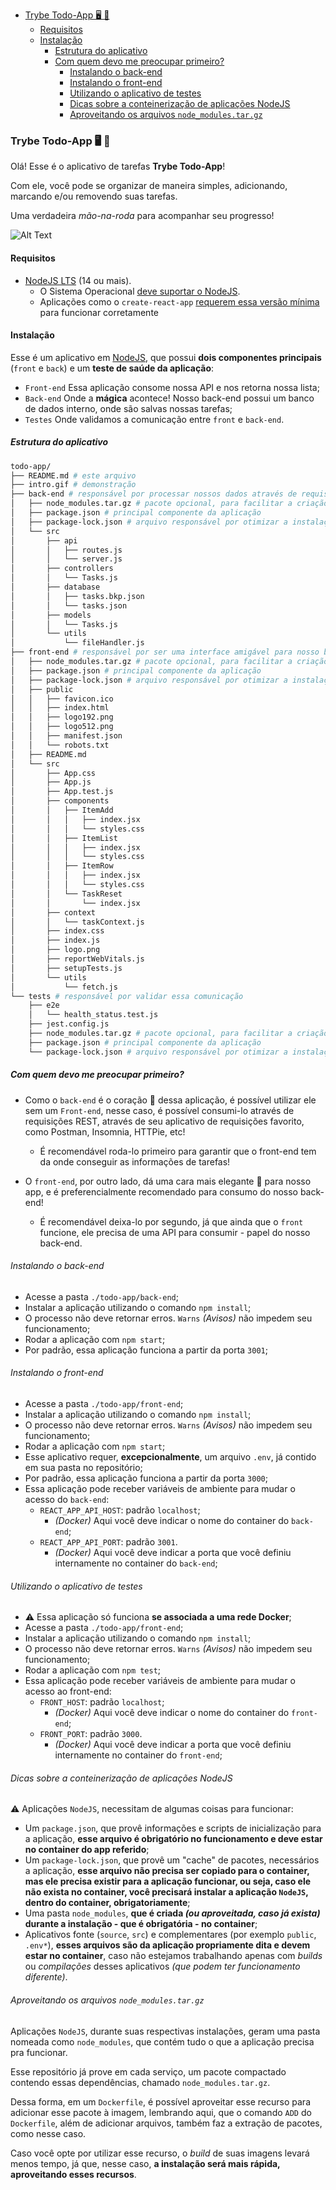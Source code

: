 - [Trybe Todo-App 🖥️ 📝](#trybe-todo-app-️-)
  - [Requisitos](#requisitos)
  - [Instalação](#instalação)
    - [Estrutura do aplicativo](#estrutura-do-aplicativo)
    - [Com quem devo me preocupar primeiro?](#com-quem-devo-me-preocupar-primeiro)
      - [Instalando o back-end](#instalando-o-back-end)
      - [Instalando o front-end](#instalando-o-front-end)
      - [Utilizando o aplicativo de testes](#utilizando-o-aplicativo-de-testes)
      - [Dicas sobre a conteinerização de aplicações NodeJS](#dicas-sobre-a-conteinerização-de-aplicações-nodejs)
      - [Aproveitando os arquivos `node_modules.tar.gz`](#aproveitando-os-arquivos-node_modulestargz)
### Trybe Todo-App 🖥️ 📝

Olá! Esse é o aplicativo de tarefas **Trybe Todo-App**!

Com ele, você pode se organizar de maneira simples, adicionando, marcando e/ou removendo suas tarefas.

Uma verdadeira *mão-na-roda* para acompanhar seu progresso!

![Alt Text](./intro.gif)

#### Requisitos

- [NodeJS LTS](https://github.com/nodesource/distributions/blob/master/README.md#debinstall) (14 ou mais).
  - O Sistema Operacional [deve suportar o NodeJS](https://github-com.translate.goog/nodejs/build/issues/2168?_x_tr_sl=en&_x_tr_tl=pt&_x_tr_hl=pt-BR&_x_tr_pto=nui).
  - Aplicações como o `create-react-app` [requerem essa versão mínima](https://pt-br.reactjs.org/docs/create-a-new-react-app.html#create-react-app) para funcionar corretamente


#### Instalação

Esse é um aplicativo em [NodeJS](https://nodejs.org/pt-br/about/), que possui **dois componentes principais** (`front` e `back`) e um **teste de saúde da aplicação**:
- `Front-end` Essa aplicação consome nossa API e nos retorna nossa lista;
- `Back-end` Onde a **mágica** acontece! Nosso back-end possui um banco de dados interno, onde são salvas nossas tarefas;
- `Testes` Onde validamos a comunicação entre `front` e `back-end`.

##### Estrutura do aplicativo

```bash
todo-app/
├── README.md # este arquivo
├── intro.gif # demonstração
├── back-end # responsável por processar nossos dados através de requisições
│   ├── node_modules.tar.gz # pacote opcional, para facilitar a criação de imagens no Docker
│   ├── package.json # principal componente da aplicação
│   ├── package-lock.json # arquivo responsável por otimizar a instalação em outros ambientes
│   └── src
│       ├── api
│       │   ├── routes.js
│       │   └── server.js
│       ├── controllers
│       │   └── Tasks.js
│       ├── database
│       │   ├── tasks.bkp.json
│       │   └── tasks.json
│       ├── models
│       │   └── Tasks.js
│       └── utils
│           └── fileHandler.js
├── front-end # responsável por ser uma interface amigável para nosso back-end
│   ├── node_modules.tar.gz # pacote opcional, para facilitar a criação de imagens no Docker
│   ├── package.json # principal componente da aplicação
│   ├── package-lock.json # arquivo responsável por otimizar a instalação em outros ambientes
│   ├── public
│   │   ├── favicon.ico
│   │   ├── index.html
│   │   ├── logo192.png
│   │   ├── logo512.png
│   │   ├── manifest.json
│   │   └── robots.txt
│   ├── README.md
│   └── src
│       ├── App.css
│       ├── App.js
│       ├── App.test.js
│       ├── components
│       │   ├── ItemAdd
│       │   │   ├── index.jsx
│       │   │   └── styles.css
│       │   ├── ItemList
│       │   │   ├── index.jsx
│       │   │   └── styles.css
│       │   ├── ItemRow
│       │   │   ├── index.jsx
│       │   │   └── styles.css
│       │   └── TaskReset
│       │       └── index.jsx
│       ├── context
│       │   └── taskContext.js
│       ├── index.css
│       ├── index.js
│       ├── logo.png
│       ├── reportWebVitals.js
│       ├── setupTests.js
│       └── utils
│           └── fetch.js
└── tests # responsável por validar essa comunicação
    ├── e2e
    │   └── health_status.test.js
    ├── jest.config.js
    ├── node_modules.tar.gz # pacote opcional, para facilitar a criação de imagens no Docker
    ├── package.json # principal componente da aplicação
    └── package-lock.json # arquivo responsável por otimizar a instalação em outros ambientes
```

##### Com quem devo me preocupar primeiro?

- Como o `back-end` é o coração 💚 dessa aplicação, é possível utilizar ele sem um `Front-end`, nesse caso, é possível consumi-lo através de requisições REST, através de seu aplicativo de requisições favorito, como Postman, Insomnia, HTTPie, etc!
  - É recomendável roda-lo primeiro para garantir que o front-end tem da onde conseguir as informações de tarefas!

- O `front-end`, por outro lado, dá uma cara mais elegante 🌟 para nosso app, e é preferencialmente recomendado para consumo do nosso back-end!
  - É recomendável deixa-lo por segundo, já que ainda que o `front` funcione, ele precisa de uma API para consumir - papel do nosso back-end.

###### Instalando o back-end

- Acesse a pasta `./todo-app/back-end`;
- Instalar a aplicação utilizando o comando `npm install`;
- O processo não deve retornar erros. `Warns` *(Avisos)* não impedem seu funcionamento;
- Rodar a aplicação com `npm start`;
- Por padrão, essa aplicação funciona a partir da porta `3001`;

###### Instalando o front-end

- Acesse a pasta `./todo-app/front-end`;
- Instalar a aplicação utilizando o comando `npm install`;
- O processo não deve retornar erros. `Warns` *(Avisos)* não impedem seu funcionamento;
- Rodar a aplicação com `npm start`;
- Esse aplicativo requer, **excepcionalmente**, um arquivo `.env`, já contido em sua pasta no repositório;
- Por padrão, essa aplicação funciona a partir da porta `3000`;
- Essa aplicação pode receber variáveis de ambiente para mudar o acesso do `back-end`:
  - `REACT_APP_API_HOST`: padrão `localhost`;
    - *(Docker)* Aqui você deve indicar o nome do container do `back-end`;
  - `REACT_APP_API_PORT`: padrão `3001`.
    - *(Docker)* Aqui você deve indicar a porta que você definiu internamente no container do `back-end`;

###### Utilizando o aplicativo de testes

- ⚠️ Essa aplicação só funciona **se associada a uma rede Docker**;
- Acesse a pasta `./todo-app/front-end`;
- Instalar a aplicação utilizando o comando `npm install`;
- O processo não deve retornar erros. `Warns` *(Avisos)* não impedem seu funcionamento;
- Rodar a aplicação com `npm test`;
- Essa aplicação pode receber variáveis de ambiente para mudar o acesso ao front-end:
  - `FRONT_HOST`: padrão `localhost`;
    - *(Docker)* Aqui você deve indicar o nome do container do `front-end`;
  - `FRONT_PORT`: padrão `3000`.
    - *(Docker)* Aqui você deve indicar a porta que você definiu internamente no container do `front-end`;

###### Dicas sobre a conteinerização de aplicações NodeJS

⚠️ Aplicações `NodeJS`, necessitam de algumas coisas para funcionar:
- Um `package.json`, que provê informações e scripts de inicialização para a aplicação, **esse arquivo é obrigatório no funcionamento e deve estar no container do app referido**;
- Um `package-lock.json`, que provê um "cache" de pacotes, necessários a aplicação, **esse arquivo não precisa ser copiado para o container, mas ele precisa existir para a aplicação funcionar, ou seja, caso ele não exista no container, você precisará instalar a aplicação `NodeJS`, dentro do container, obrigatoriamente**;
- Uma pasta `node_modules`, **que é criada *(ou aproveitada, caso já exista)* durante a instalação - que é obrigatória - no container**;
- Aplicativos fonte (`source`, `src`) e complementares (por exemplo `public`, `.env*`), **esses arquivos são da aplicação propriamente dita e devem estar no container**, caso não estejamos trabalhando apenas com _builds_ ou _compilações_ desses aplicativos *(que podem ter funcionamento diferente)*.

###### Aproveitando os arquivos `node_modules.tar.gz`

Aplicações `NodeJS`, durante suas respectivas instalações, geram uma pasta nomeada como `node_modules`, que contém tudo o que a aplicação precisa pra funcionar.

Esse repositório já prove em cada serviço, um pacote compactado contendo essas dependências, chamado `node_modules.tar.gz`.

Dessa forma, em um `Dockerfile`, é possível aproveitar esse recurso para adicionar esse pacote à imagem, lembrando aqui, que o comando `ADD` do `Dockerfile`, além de adicionar arquivos, também faz a extração de pacotes, como nesse caso.

Caso você opte por utilizar esse recurso, o *build* de suas imagens levará menos tempo, já que, nesse caso, **a instalação será mais rápida, aproveitando esses recursos**.
